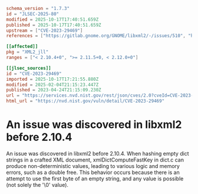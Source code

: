 ```toml
schema_version = "1.7.3"
id = "JLSEC-2025-80"
modified = 2025-10-17T17:40:51.659Z
published = 2025-10-17T17:40:51.659Z
upstream = ["CVE-2023-29469"]
references = ["https://gitlab.gnome.org/GNOME/libxml2/-/issues/510", "https://gitlab.gnome.org/GNOME/libxml2/-/releases/v2.10.4", "https://lists.debian.org/debian-lts-announce/2023/04/msg00031.html", "https://security.netapp.com/advisory/ntap-20230601-0006/", "https://gitlab.gnome.org/GNOME/libxml2/-/issues/510", "https://gitlab.gnome.org/GNOME/libxml2/-/releases/v2.10.4", "https://lists.debian.org/debian-lts-announce/2023/04/msg00031.html", "https://security.netapp.com/advisory/ntap-20230601-0006/"]

[[affected]]
pkg = "XML2_jll"
ranges = ["< 2.10.4+0", ">= 2.11.5+0, < 2.12.0+0"]

[[jlsec_sources]]
id = "CVE-2023-29469"
imported = 2025-10-17T17:21:55.880Z
modified = 2025-02-04T21:15:23.447Z
published = 2023-04-24T21:15:09.230Z
url = "https://services.nvd.nist.gov/rest/json/cves/2.0?cveId=CVE-2023-29469"
html_url = "https://nvd.nist.gov/vuln/detail/CVE-2023-29469"
```

# An issue was discovered in libxml2 before 2.10.4

An issue was discovered in libxml2 before 2.10.4. When hashing empty dict strings in a crafted XML document, xmlDictComputeFastKey in dict.c can produce non-deterministic values, leading to various logic and memory errors, such as a double free. This behavior occurs because there is an attempt to use the first byte of an empty string, and any value is possible (not solely the '\0' value).

